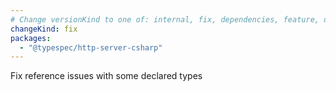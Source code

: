 ```yaml
---
# Change versionKind to one of: internal, fix, dependencies, feature, deprecation, breaking
changeKind: fix
packages:
  - "@typespec/http-server-csharp"
---
```


Fix reference issues with some declared types
